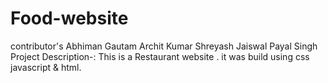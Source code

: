 # Food-website
contributor's Abhiman Gautam
Archit Kumar 
Shreyash Jaiswal
Payal Singh 
Project Description-: This is a Restaurant website . it was build using css javascript & html.
